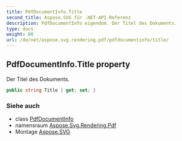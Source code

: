 ```yaml
---
title: PdfDocumentInfo.Title
second_title: Aspose.SVG für .NET-API-Referenz
description: PdfDocumentInfo eigendom. Der Titel des Dokuments.
type: docs
weight: 80
url: /de/net/aspose.svg.rendering.pdf/pdfdocumentinfo/title/
---
```

## PdfDocumentInfo.Title property

Der Titel des Dokuments.

```csharp
public string Title { get; set; }
```

### Siehe auch

* class [PdfDocumentInfo](../)
* namensraum [Aspose.Svg.Rendering.Pdf](../../pdfdocumentinfo/)
* Montage [Aspose.SVG](../../../)


